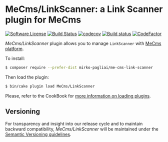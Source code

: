 # MeCms/LinkScanner: a Link Scanner plugin for MeCms

[![Software License](https://img.shields.io/badge/license-MIT-brightgreen.svg?style=flat-square)](LICENSE.txt)
[![Build Status](https://travis-ci.org/mirko-pagliai/me-cms-link-scanner.svg?branch=master)](https://travis-ci.org/mirko-pagliai/me-cms-link-scanner)
[![codecov](https://codecov.io/gh/mirko-pagliai/me-cms-link-scanner/branch/master/graph/badge.svg)](https://codecov.io/gh/mirko-pagliai/me-cms-link-scanner)
[![Build status](https://ci.appveyor.com/api/projects/status/3d4hkapuhdkni4uj/branch/master?svg=true)](https://ci.appveyor.com/project/mirko-pagliai/me-cms-link-scanner/branch/master)
[![CodeFactor](https://www.codefactor.io/repository/github/mirko-pagliai/me-cms-link-scanner/badge)](https://www.codefactor.io/repository/github/mirko-pagliai/me-cms-link-scanner)

*MeCms/LinkScanner* plugin allows you to manage `LinkScanner` with
[MeCms platform](//github.com/mirko-pagliai/cakephp-for-mecms).

To install:
```bash
$ composer require --prefer-dist mirko-pagliai/me-cms-link-scanner
```

Then load the plugin:
```bash
$ bin/cake plugin load MeCms/LinkScanner
```

Please, refer to the CookBook for [more information on loading plugins](https://book.cakephp.org/4/en/plugins.html#loading-a-plugin).

## Versioning
For transparency and insight into our release cycle and to maintain backward
compatibility, *MeCms/LinkScanner* will be maintained under the
[Semantic Versioning guidelines](http://semver.org).
